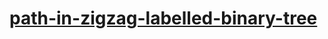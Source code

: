 # [path-in-zigzag-labelled-binary-tree](https://leetcode-cn.com/problems/path-in-zigzag-labelled-binary-tree)
